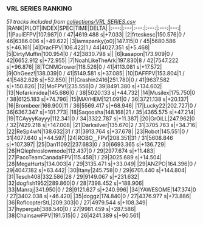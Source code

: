 ### VRL SERIES RANKING
*51 tracks included from [collections/VRL SERIES.csv](/collections/VRL%20SERIES.csv)*
|RANK|PILOT|INDEX|SPEC|TIME|DELTA|
|:---:|:---|:---:|:---:|:---:|---:|
|1|PaulEFPV|107.987|0 / 47|4619.488 s|+7.033|
|2|frteskesc|150.576|0 / 46|6386.006 s|+49.622|
|3|iamspanky{o0}|147.115|0 / 45|5680.586 s|+46.161|
|4|DracFPV|106.422|1 / 44|4027.351 s|+5.468|
|5|DirtyMuffin|100.954|0 / 42|3830.798 s||
|6|kasapon|173.909|0 / 42|6652.912 s|+72.955|
|7|NoahLikeTheArk|197.830|8 / 42|7547.222 s|+96.876|
|8|TCNMGrower|118.526|0 / 41|4113.081 s|+17.572|
|9|OhGeez!|138.039|0 / 41|5149.581 s|+37.085|
|10|DAFFPV|153.804|1 / 41|5482.628 s|+52.850|
|11|Crashin2416|251.780|0 / 41|9637.582 s|+150.826|
|12|MoFPV!|235.556|0 / 39|8491.380 s|+134.602|
|13|Nofarkinidea|145.686|0 / 38|5020.133 s|+44.732|
|14|Musilex|175.750|0 / 38|6125.183 s|+74.796|
|15|MAYHEM|121.091|0 / 36|3721.138 s|+20.137|
|16|Brombeer|169.900|11 / 36|5569.417 s|+68.946|
|17|Lucky22|202.727|0 / 36|6367.347 s|+101.773|
|18|Saqoosha|148.168|21 / 35|4365.575 s|+47.214|
|19|TCAyyyKayyy|112.341|0 / 34|3322.787 s|+11.387|
|20|GrOiLL|247.962|0 / 32|7429.218 s|+147.008|
|21|Darksilver|135.670|2 / 31|3705.763 s|+34.716|
|22|ReSp4wN|138.632|31 / 31|3913.764 s|+37.678|
|23|Robot|145.551|0 / 31|4077.640 s|+44.597|
|24|ROBO__FPV|208.351|31 / 31|5608.846 s|+107.397|
|25|Dan11092|237.683|0 / 30|6693.365 s|+136.729|
|26|HQlephroslowmode|112.437|0 / 29|2977.674 s|+11.483|
|27|PacoTeamCanadaFPV|115.458|1 / 29|3025.689 s|+14.504|
|28|MegaHurts|134.003|4 / 29|3135.471 s|+33.049|
|29|ANZPO|164.396|0 / 29|4047.182 s|+63.442|
|30|Itany|245.758|0 / 29|6701.440 s|+144.804|
|31|Tesch408|332.586|28 / 29|9149.067 s|+231.632|
|32|dogfish1952|289.860|0 / 28|7398.452 s|+188.906|
|33|Manraj|341.950|0 / 28|9121.627 s|+240.996|
|34|YAWESOME|147.374|0 / 27|3402.038 s|+46.420|
|35|doggz|174.840|0 / 27|4376.977 s|+73.886|
|36|RoflcopterStL|209.303|0 / 27|4979.544 s|+108.349|
|37|hypergab|388.540|0 / 27|9981.459 s|+287.586|
|38|ChainsawFPV|191.515|0 / 26|4241.389 s|+90.561|
